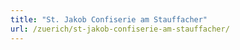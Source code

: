 ```yaml
---
title: "St. Jakob Confiserie am Stauffacher"
url: /zuerich/st-jakob-confiserie-am-stauffacher/
---
```

